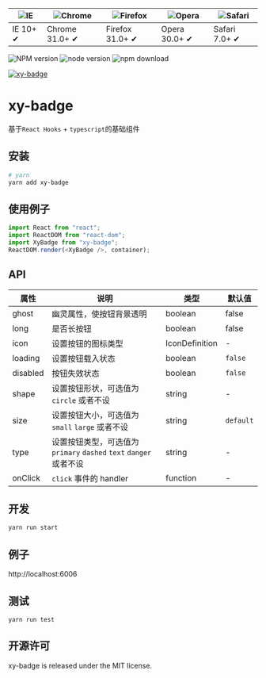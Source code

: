 | ![IE](https://github.com/alrra/browser-logos/blob/master/src/edge/edge_48x48.png?raw=true) | ![Chrome](https://github.com/alrra/browser-logos/blob/master/src/chrome/chrome_48x48.png?raw=true) | ![Firefox](https://github.com/alrra/browser-logos/blob/master/src/firefox/firefox_48x48.png?raw=true) | ![Opera](https://github.com/alrra/browser-logos/blob/master/src/opera/opera_48x48.png?raw=true) | ![Safari](https://github.com/alrra/browser-logos/blob/master/src/safari/safari_48x48.png?raw=true) |
| ------------------------------------------------------------------------------------------ | -------------------------------------------------------------------------------------------------- | ----------------------------------------------------------------------------------------------------- | ----------------------------------------------------------------------------------------------- | -------------------------------------------------------------------------------------------------- |
| IE 10+ ✔                                                                                   | Chrome 31.0+ ✔                                                                                     | Firefox 31.0+ ✔                                                                                       | Opera 30.0+ ✔                                                                                   | Safari 7.0+ ✔                                                                                      |

![NPM version](http://img.shields.io/npm/v/xy-badge.svg?style=flat-square)
![node version](https://img.shields.io/badge/node.js-%3E=_0.10-green.svg?style=flat-square)
![npm download](https://img.shields.io/npm/dm/xy-badge.svg?style=flat-square)

[![xy-badge](https://nodei.co/npm/xy-badge.png)](https://npmjs.org/package/xy-badge)

# xy-badge

基于`React Hooks` + `typescript`的基础组件

## 安装

```bash
# yarn
yarn add xy-badge
```

## 使用例子

```ts
import React from "react";
import ReactDOM from "react-dom";
import XyBadge from "xy-badge";
ReactDOM.render(<XyBadge />, container);
```

## API

| 属性     | 说明                                                               | 类型           | 默认值    |
| -------- | ------------------------------------------------------------------ | -------------- | --------- |
| ghost    | 幽灵属性，使按钮背景透明                                           | boolean        | false     |
| long     | 是否长按钮                                                         | boolean        | false     |
| icon     | 设置按钮的图标类型                                                 | IconDefinition | -         |
| loading  | 设置按钮载入状态                                                   | boolean        | `false`   |
| disabled | 按钮失效状态                                                       | boolean        | `false`   |
| shape    | 设置按钮形状，可选值为 `circle` 或者不设                           | string         | -         |
| size     | 设置按钮大小，可选值为 `small` `large` 或者不设                    | string         | `default` |
| type     | 设置按钮类型，可选值为 `primary` `dashed` `text` `danger` 或者不设 | string         | -         |
| onClick  | `click` 事件的 handler                                             | function       | -         |

## 开发

```sh
yarn run start
```

## 例子

http://localhost:6006

## 测试

```
yarn run test
```

## 开源许可

xy-badge is released under the MIT license.
